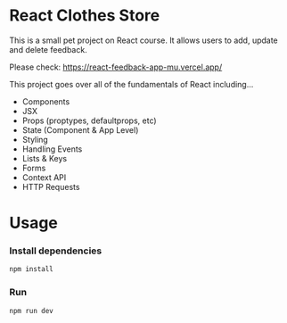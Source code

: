 # React Clothes Store

This is a small pet project on React course. It allows users to add, update and delete feedback.

Please check: https://react-feedback-app-mu.vercel.app/

This project goes over all of the fundamentals of React including...

- Components
- JSX
- Props (proptypes, defaultprops, etc)
- State (Component & App Level)
- Styling
- Handling Events
- Lists & Keys
- Forms
- Context API
- HTTP Requests

# Usage

### Install dependencies

```bash
npm install
```

### Run

```bash
npm run dev
```
